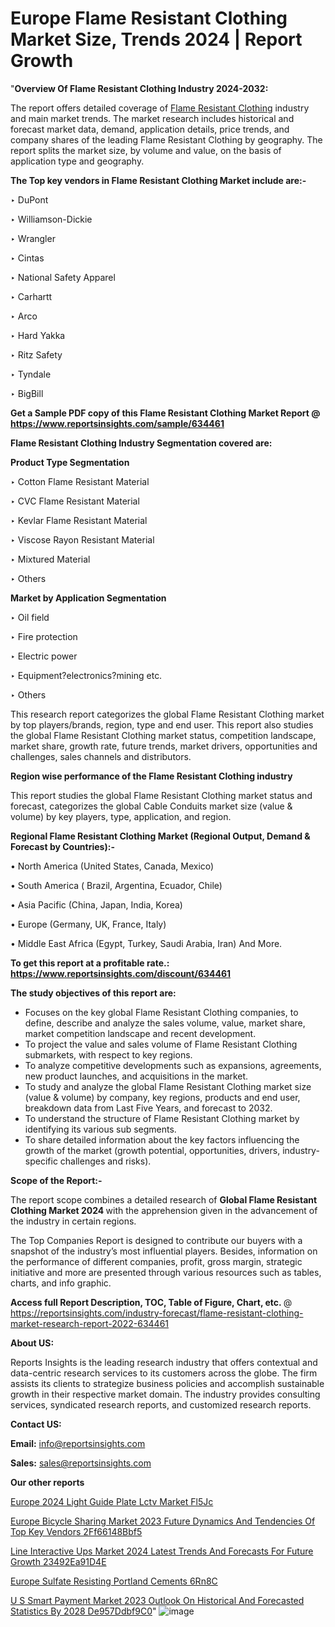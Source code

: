 # Europe Flame Resistant Clothing Market Size, Trends 2024 | Report Growth

"<strong>Overview Of Flame Resistant Clothing Industry 2024-2032:</strong>

The report offers detailed coverage of <a href=https://www.reportsinsights.com/sample/634461>Flame Resistant Clothing</a> industry and main market trends. The market research includes historical and forecast market data, demand, application details, price trends, and company shares of the leading Flame Resistant Clothing by geography. The report splits the market size, by volume and value, on the basis of application type and geography.

<strong>The Top key vendors in Flame Resistant Clothing Market include are:- </strong>

‣ DuPont

‣ Williamson-Dickie

‣ Wrangler

‣ Cintas

‣ National Safety Apparel

‣ Carhartt

‣ Arco

‣ Hard Yakka

‣ Ritz Safety

‣ Tyndale

‣ BigBill

<strong>Get a Sample PDF copy of this Flame Resistant Clothing Market Report </strong><strong>@ <a href=https://www.reportsinsights.com/sample/634461 style=color:#0000ff;>https://www.reportsinsights.com/sample/634461</a> </strong>

<strong>Flame Resistant Clothing Industry Segmentation covered are:</strong>

<strong>Product Type Segmentation</strong>

‣    Cotton Flame Resistant Material

‣ CVC Flame Resistant Material

‣ Kevlar Flame Resistant Material

‣ Viscose Rayon Resistant Material

‣ Mixtured Material

‣ Others

<strong>Market by Application Segmentation</strong>

‣   Oil field

‣ Fire protection

‣ Electric power

‣ Equipment?electronics?mining etc.

‣ Others

This research report categorizes the global Flame Resistant Clothing market by top players/brands, region, type and end user. This report also studies the global Flame Resistant Clothing market status, competition landscape, market share, growth rate, future trends, market drivers, opportunities and challenges, sales channels and distributors.

<strong>Region wise performance of the Flame Resistant Clothing industry</strong><strong> </strong>

This report studies the global Flame Resistant Clothing market status and forecast, categorizes the global Cable Conduits market size (value &amp; volume) by key players, type, application, and region. 

<strong>Regional Flame Resistant Clothing Market (Regional Output, Demand &amp; Forecast by Countries):-</strong>

• North America (United States, Canada, Mexico)

• South America ( Brazil, Argentina, Ecuador, Chile)

• Asia Pacific (China, Japan, India, Korea)

• Europe (Germany, UK, France, Italy)

• Middle East Africa (Egypt, Turkey, Saudi Arabia, Iran) And More.

<strong>To get this report at a profitable rate.: <a href=https://www.reportsinsights.com/discount/634461 style=color:#0000ff;>https://www.reportsinsights.com/discount/634461</a></strong>

<strong>The study objectives of this report are:</strong>
<ul>
  <li>Focuses on the key global Flame Resistant Clothing companies, to define, describe and analyze the sales volume, value, market share, market competition landscape and recent development.</li>
  <li>To project the value and sales volume of Flame Resistant Clothing submarkets, with respect to key regions.</li>
  <li>To analyze competitive developments such as expansions, agreements, new product launches, and acquisitions in the market.</li>
  <li>To study and analyze the global Flame Resistant Clothing market size (value &amp; volume) by company, key regions, products and end user, breakdown data from Last Five Years, and forecast to 2032.</li>
  <li>To understand the structure of Flame Resistant Clothing market by identifying its various sub segments.</li>
  <li>To share detailed information about the key factors influencing the growth of the market (growth potential, opportunities, drivers, industry-specific challenges and risks).</li>
</ul>
<strong>Scope of the Report:-</strong><strong> </strong>

The report scope combines a detailed research of <strong>Global Flame Resistant Clothing Market 2024 </strong>with the apprehension given in the advancement of the industry in certain regions.

The Top Companies Report is designed to contribute our buyers with a snapshot of the industry’s most influential players. Besides, information on the performance of different companies, profit, gross margin, strategic initiative and more are presented through various resources such as tables, charts, and info graphic.

<strong>Access full Report Description, TOC, Table of Figure, Chart, etc. </strong>@   <a href=https://reportsinsights.com/industry-forecast/flame-resistant-clothing-market-research-report-2022-634461 style=color:#0000ff;>https://reportsinsights.com/industry-forecast/flame-resistant-clothing-market-research-report-2022-634461</a>

<strong>About US:</strong>

Reports Insights is the leading research industry that offers contextual and data-centric research services to its customers across the globe. The firm assists its clients to strategize business policies and accomplish sustainable growth in their respective market domain. The industry provides consulting services, syndicated research reports, and customized research reports.

<strong>Contact US:</strong>

<p class=""""><b>Email:</b> <a href=mailto:info@reportsinsights.com>info@reportsinsights.com</a></p>
<p class=""""><b>Sales:</b> <a href=mailto:sales@reportsinsights.com>sales@reportsinsights.com</a></p>

<strong>Our other reports</strong>

<a href=https://www.linkedin.com/pulse/europe-2024-light-guide-plate-lctv-market-fl5jc/>Europe 2024 Light Guide Plate Lctv Market Fl5Jc</a>

<a href=https://medium.com/@g65914336/europe-bicycle-sharing-market-2023-future-dynamics-and-tendencies-of-top-key-vendors-2ff66148bbf5>Europe Bicycle Sharing Market 2023 Future Dynamics And Tendencies Of Top Key Vendors 2Ff66148Bbf5</a>

<a href=https://medium.com/@aaradhyashinde84758/line-interactive-ups-market-2024-latest-trends-and-forecasts-for-future-growth-23492ea91d4e>Line Interactive Ups Market 2024 Latest Trends And Forecasts For Future Growth 23492Ea91D4E</a>

<a href=https://www.linkedin.com/pulse/europe-sulfate-resisting-portland-cements-6rn8c/>Europe Sulfate Resisting Portland Cements 6Rn8C</a>

<a href=https://medium.com/@achalwankhede15/u-s-smart-payment-market-2023-outlook-on-historical-and-forecasted-statistics-by-2028-de957ddbf9c0>U S Smart Payment Market 2023 Outlook On Historical And Forecasted Statistics By 2028 De957Ddbf9C0</a>"
![image](https://github.com/aakesh123242/RIMarket/assets/158431203/b04889ca-efdc-438e-8eac-6629fb85da6a)
